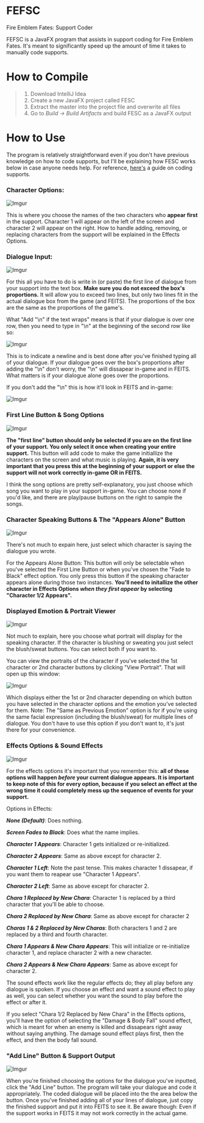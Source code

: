 # FEFSC
Fire Emblem Fates: Support Coder

FEFSC is a JavaFX program that assists in support coding for Fire Emblem Fates. It's meant to significantly speed up the amount of time it takes to manually code supports.

# How to Compile

> 1. Download IntelliJ Idea
> 2. Create a new JavaFX project called FESC
> 3. Extract the master into the project file and overwrite all files
> 4. Go to *Build -> Build Artifacts* and build FESC as a JavaFX output

# How to Use
The program is relatively straightforward even if you don't have previous knowledge on how to code supports, but I'll be explaining how FESC works below in case anyone needs help. For reference, [here's](http://pastebin.com/0g7jf3i3) a guide on coding supports.


### Character Options:
![Imgur](http://i.imgur.com/3pRe2YW.png)

This is where you choose the names of the two characters who **appear first** in the support. Character 1 will appear on the left of the screen and character 2 will appear on the right. How to handle adding, removing, or replacing characters from the support will be explained in the Effects Options.


### Dialogue Input:
![Imgur](http://i.imgur.com/jqoGkWr.png)

For this all you have to do is write in (or paste) the first line of dialogue from your support into the text box.
**Make sure you do not exceed the box's proportions.** It will allow you to exceed two lines, but only two lines fit in the actual dialogue box from the game (and FEITS). The proportions of the box are the same as the proportions of the game's.

What "Add "\n" if the text wraps" means is that if your dialogue is over one row, then you need to type in "\n" at the beginning of the second row like so:

![Imgur](http://i.imgur.com/s2yeJEl.png)

This is to indicate a newline and is best done after you've finished typing all of your dialogue. If your dialogue goes over the box's proportions after adding the "\n" don't worry, the "\n" will dissapear in-game and in FEITS. What matters is if your dialogue alone goes over the proportions. 

If you don't add the "\n" this is how it'll look in FEITS and in-game:

![Imgur](http://i.imgur.com/zKAkTQ9.png)


### First Line Button & Song Options
![Imgur](http://i.imgur.com/MhsfyVI.png)

**The "first line" button should only be selected if you are on the first line of your support. You only select it once when creating your entire support.** This button will add code to make the game initiallize the characters on the screen and what music is playing. **Again, it is very important that you press this at the beginning of your support or else the support will not work correctly in-game OR in FEITS.**

I think the song options are pretty self-explanatory, you just choose which song you want to play in your support in-game. You can choose none if you'd like, and there are play/pause buttons on the right to sample the songs.


### Character Speaking Buttons & The "Appears Alone" Button
![Imgur](http://i.imgur.com/YVvXkAX.png)

There's not much to expain here, just select which character is saying the dialogue you wrote.

For the Appears Alone Button: This button will only be selectable when you've selected the First Line Button or when you've chosen the "Fade to Black" effect option. You only press this button if the speaking character appears alone during those two instances. **You'll need to initallize the other character in Effects Options _when they first appear_ by selecting "Character 1/2 Appears".**


### Displayed Emotion & Portrait Viewer
![Imgur](http://i.imgur.com/SerRt6h.png)

Not much to explain, here you choose what portrait will display for the speaking character. If the character is blushing or sweating you just select the blush/sweat buttons. You can select both if you want to.

You can view the portraits of the character if you've selected the 1st character or 2nd character buttons by clicking "View Portrait". That will open up this window:

![Imgur](http://i.imgur.com/6LLuY5Z.png?1)

Which displays either the 1st or 2nd character depending on which button you have selected in the character options and the emotion you've selected for them. 
Note: The "Same as Previous Emotion" option is for if you're using the same facial expression (including the blush/sweat) for multiple lines of dialogue. You don't have to use this option if you don't want to, it's just there for your convenience.


### Effects Options & Sound Effects
![Imgur](http://i.imgur.com/FVU9eS8.png)

For the effects options it's important that you remember this: **all of these options will happen _before_ your current dialogue appears. It is important to keep note of this for every option, because if you select an effect at the wrong time it could completely mess up the sequence of events for your support.** 

Options in Effects:

***None (Default)***: Does nothing.

***Screen Fades to Black***: Does what the name implies.

***Character 1 Appears***: Character 1 gets initialized or re-initialized.

***Character 2 Appears***: Same as above except for character 2.

***Character 1 Left***: Note the past tense. This makes character 1 dissapear, if you want them to reapear use "Character 1 Appears".

***Character 2 Left***: Same as above except for character 2.

***Chara 1 Replaced by New Chara***: Character 1 is replaced by a third character that you'll be able to choose.

***Chara 2 Replaced by New Chara***: Same as above except for character 2

***Charas 1 & 2 Replaced by New Charas***: Both characters 1 and 2 are replaced by a third and fourth character.

***Chara 1 Appears & New Chara Appears***: This will initialize or re-initialize character 1, and replace character 2 with a new character.

***Chara 2 Appears & New Chara Appears***: Same as above except for character 2.



The sound effects work like the regular effects do; they all play before any dialogue is spoken. If you choose an effect and want a sound effect to play as well, you can select whether you want the sound to play before the effect or after it. 

If you select "Chara 1/2 Replaced by New Chara" in the Effects options, you'll have the option of selecting the "Damage & Body Fall" sound effect, which is meant for when an enemy is killed and dissapears right away without saying anything. The damage sound effect plays first, then the effect, and then the body fall sound. 

### "Add Line" Button & Support Output
![Imgur](http://i.imgur.com/QoeWozt.png)

When you're finished choosing the options for the dialogue you've inputted, click the "Add Line" button. The program will take your dialogue and code it appropriately. The coded dialogue will be placed into the the area below the button. 
Once you've finished adding all of your lines of dialogue, just copy the finished support and put it into FEITS to see it. 
Be aware though: Even if the support works in FEITS it may not work correctly in the actual game. 
